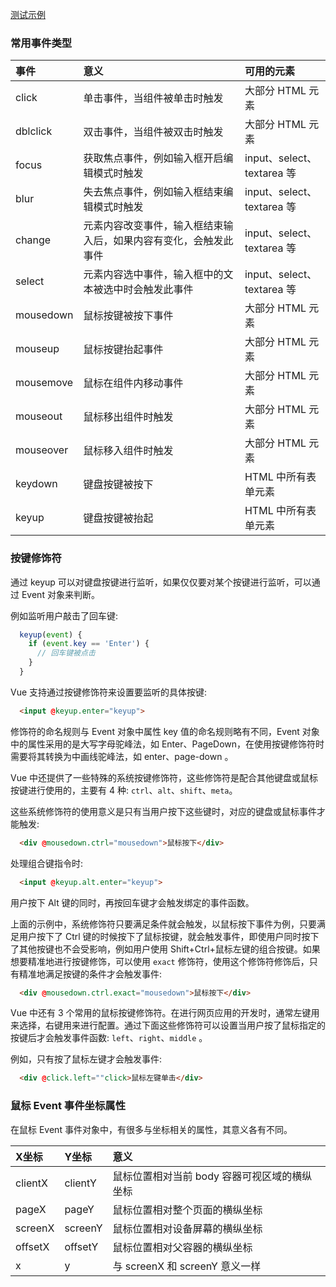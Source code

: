 
[测试示例](t-02)

### 常用事件类型

| 事件 | 意义 | 可用的元素 |
|:----|:-----|:----------|
| click | 单击事件，当组件被单击时触发 | 大部分 HTML 元素 |
| dblclick | 双击事件，当组件被双击时触发 | 大部分 HTML 元素 |
| focus | 获取焦点事件，例如输入框开启编辑模式时触发 | input、select、textarea 等 |
| blur | 失去焦点事件，例如输入框结束编辑模式时触发 | input、select、textarea 等 |
| change | 元素内容改变事件，输入框结束输入后，如果内容有变化，会触发此事件 | input、select、textarea 等 |
| select | 元素内容选中事件，输入框中的文本被选中时会触发此事件 | input、select、textarea 等 |
| mousedown | 鼠标按键被按下事件 | 大部分 HTML 元素 |
| mouseup | 鼠标按键抬起事件 | 大部分 HTML 元素 |
| mousemove | 鼠标在组件内移动事件 | 大部分 HTML 元素 |
| mouseout | 鼠标移出组件时触发 | 大部分 HTML 元素 |
| mouseover | 鼠标移入组件时触发 | 大部分 HTML 元素 |
| keydown | 键盘按键被按下 | HTML 中所有表单元素 |
| keyup | 键盘按键被抬起 | HTML 中所有表单元素 |

### 按键修饰符

通过 keyup 可以对键盘按键进行监听，如果仅仅要对某个按键进行监听，可以通过 Event 对象来判断。

例如监听用户敲击了回车键:
```js
  keyup(event) {
    if (event.key == 'Enter') {
      // 回车键被点击
    }
  }
```

Vue 支持通过按键修饰符来设置要监听的具体按键:
```html
  <input @keyup.enter="keyup">
```

修饰符的命名规则与 Event 对象中属性 key 值的命名规则略有不同，Event 对象中的属性采用的是大写字母驼峰法，如 Enter、PageDown，在使用按键修饰符时需要将其转换为中画线驼峰法，如 enter、page-down 。

Vue 中还提供了一些特殊的系统按键修饰符，这些修饰符是配合其他键盘或鼠标按键进行使用的，主要有 4 种: `ctrl`、`alt`、`shift`、`meta`。

这些系统修饰符的使用意义是只有当用户按下这些键时，对应的键盘或鼠标事件才能触发:
```html
  <div @mousedown.ctrl="mousedown">鼠标按下</div>
```

处理组合键指令时:
```html
  <input @keyup.alt.enter="keyup">
```
用户按下 Alt 键的同时，再按回车键才会触发绑定的事件函数。

上面的示例中，系统修饰符只要满足条件就会触发，以鼠标按下事件为例，只要满足用户按下了 Ctrl 键的时候按下了鼠标按键，就会触发事件，即使用户同时按下了其他按键也不会受影响，例如用户使用 Shift+Ctrl+鼠标左键的组合按键。如果想要精准地进行按键修饰，可以使用 `exact` 修饰符，使用这个修饰符修饰后，只有精准地满足按键的条件才会触发事件:
```html
  <div @mousedown.ctrl.exact="mousedown">鼠标按下</div>
```

Vue 中还有 3 个常用的鼠标按键修饰符。在进行网页应用的开发时，通常左键用来选择，右键用来进行配置。通过下面这些修饰符可以设置当用户按了鼠标指定的按键后才会触发事件函数: `left`、`right`、`middle` 。

例如，只有按了鼠标左键才会触发事件:
```html
  <div @click.left=""click>鼠标左键单击</div>
```

### 鼠标 Event 事件坐标属性

在鼠标 Event 事件对象中，有很多与坐标相关的属性，其意义各有不同。

| X坐标 | Y坐标 | 意义 |
|:-----|:------|:-----|
| clientX | clientY | 鼠标位置相对当前 body 容器可视区域的横纵坐标 |
| pageX | pageY | 鼠标位置相对整个页面的横纵坐标 |
| screenX | screenY | 鼠标位置相对设备屏幕的横纵坐标 |
| offsetX | offsetY | 鼠标位置相对父容器的横纵坐标 |
| x | y | 与 screenX 和 screenY 意义一样 |
